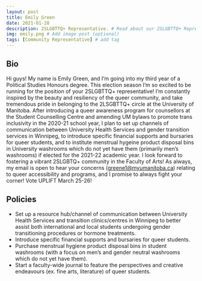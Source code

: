 ```yaml
---
layout: post
title: Emily Green
date: 2021-01-28
description: 2SLGBTTQ+ Representative. # Read about our 2SLGBTTQ+ Representative and her policies
img: emily.png # Add image post (optional)
tags: [Community Representative] # add tag
---
```

## Bio
Hi guys! My name is Emily Green, and I’m going into my third year of a Political Studies Honours degree. This election season I’m so excited to be running for the position of your 2SLGBTTQ+ representative! I’m constantly inspired by the beauty and resiliency of the queer community, and take tremendous pride in belonging to the 2LSGBTTQ+ circle at the University of Manitoba. After introducing a queer awareness program for counsellors at the Student Counselling Centre and amending UM bylaws to promote trans inclusivity in the 2020-21 school year, I plan to set up channels of communication between University Health Services and gender transition services in Winnipeg, to introduce specific financial supports and bursaries for queer students, and to institute menstrual hygeine product disposal bins in University washrooms which do not yet have them (primarily men’s washrooms) if elected for the 2021-22 academic year. I look forward to fostering a vibrant 2SLGBTQ+ community in the Faculty of Arts! As always, my email is open to hear your concerns (greene1@myumanitoba.ca) relating to queer accessibility and programs, and I promise to always fight your corner! Vote UPLIFT March 25-26!

## Policies
- Set up a resource hub/channel of communication between University Health Services and transition clinics/centres in Winnipeg to better assist both international and local students undergoing gender transitioning procedures or hormone treatments.
- Introduce specific financial supports and bursaries for queer students.
- Purchase menstrual hygiene product disposal bins in student washrooms (with a focus on men’s and gender neutral washrooms which do not yet have them).
- Start a faculty-wide journal to feature the perspectives and creative endeavours (ex. fine arts, literature) of queer students. 

